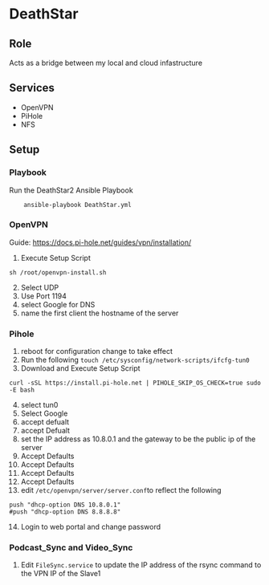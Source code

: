 # DeathStar
## Role
Acts as a bridge between my local and cloud infastructure
## Services
* OpenVPN
* PiHole
* NFS


## Setup
### Playbook
Run the DeathStar2 Ansible Playbook
```
    ansible-playbook DeathStar.yml
```

### OpenVPN
Guide: https://docs.pi-hole.net/guides/vpn/installation/
1. Execute Setup Script
```
sh /root/openvpn-install.sh
```
2. Select UDP
3. Use Port 1194
4. select Google for DNS
5. name the first client the hostname of the server

### Pihole
1. reboot for configuration change to take effect
2. Run the following `touch /etc/sysconfig/network-scripts/ifcfg-tun0`
3. Download and Execute Setup Script
```
curl -sSL https://install.pi-hole.net | PIHOLE_SKIP_OS_CHECK=true sudo -E bash
```
4. select tun0
5. Select Google
6. accept defualt
7. accept Defualt
8. set the IP address as 10.8.0.1 and the gateway to be the public ip of the server
9. Accept Defaults
10. Accept Defaults
11. Accept Defaults
12. Accept Defaults
13. edit `/etc/openvpn/server/server.conf`to reflect the following
```
push "dhcp-option DNS 10.8.0.1"
#push "dhcp-option DNS 8.8.8.8"
```
14. Login to web portal and change password

### Podcast_Sync and Video_Sync
1. Edit `FileSync.service` to update the IP address of the rsync command to the VPN IP of the Slave1
